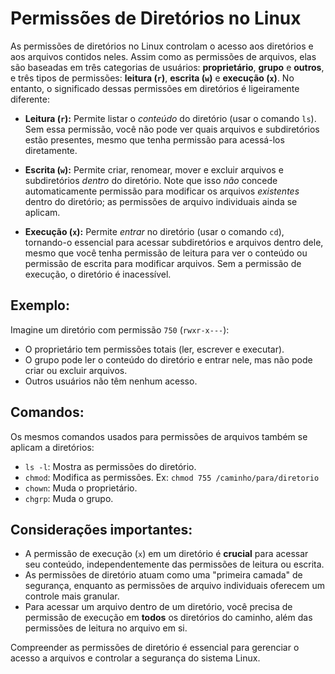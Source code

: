 # Permissões de Diretórios no Linux

As permissões de diretórios no Linux controlam o acesso aos diretórios e aos arquivos contidos neles. Assim como as permissões de arquivos, elas são baseadas em três categorias de usuários: **proprietário**, **grupo** e **outros**, e três tipos de permissões: **leitura (`r`)**, **escrita (`w`)** e **execução (`x`)**. No entanto, o significado dessas permissões em diretórios é ligeiramente diferente:

* **Leitura (`r`):** Permite listar o *conteúdo* do diretório (usar o comando `ls`). Sem essa permissão, você não pode ver quais arquivos e subdiretórios estão presentes, mesmo que tenha permissão para acessá-los diretamente.

* **Escrita (`w`):** Permite criar, renomear, mover e excluir arquivos e subdiretórios *dentro* do diretório. Note que isso *não* concede automaticamente permissão para modificar os arquivos *existentes* dentro do diretório; as permissões de arquivo individuais ainda se aplicam.

* **Execução (`x`):** Permite *entrar* no diretório (usar o comando `cd`), tornando-o essencial para acessar subdiretórios e arquivos dentro dele, mesmo que você tenha permissão de leitura para ver o conteúdo ou permissão de escrita para modificar arquivos. Sem a permissão de execução, o diretório é inacessível.

## Exemplo:

Imagine um diretório com permissão `750` (`rwxr-x---`):

* O proprietário tem permissões totais (ler, escrever e executar).
* O grupo pode ler o conteúdo do diretório e entrar nele, mas não pode criar ou excluir arquivos.
* Outros usuários não têm nenhum acesso.

## Comandos:

Os mesmos comandos usados para permissões de arquivos também se aplicam a diretórios:

* `ls -l`: Mostra as permissões do diretório.
* `chmod`: Modifica as permissões. Ex: `chmod 755 /caminho/para/diretorio`
* `chown`: Muda o proprietário.
* `chgrp`: Muda o grupo.

## Considerações importantes:

* A permissão de execução (`x`) em um diretório é **crucial** para acessar seu conteúdo, independentemente das permissões de leitura ou escrita.
* As permissões de diretório atuam como uma "primeira camada" de segurança, enquanto as permissões de arquivo individuais oferecem um controle mais granular.
* Para acessar um arquivo dentro de um diretório, você precisa de permissão de execução em **todos** os diretórios do caminho, além das permissões de leitura no arquivo em si.

Compreender as permissões de diretório é essencial para gerenciar o acesso a arquivos e controlar a segurança do sistema Linux.